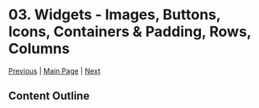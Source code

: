 # 03. Widgets - Images, Buttons, Icons, Containers & Padding, Rows, Columns

[Previous](/02.%20Creating%20App,%20Scaffold,%20AppBar,%20Colours,%20Fonts/) | [Main Page](/) | [Next](/04.%20Stateful%20and%20Starting%20the%20World%20Time%20App/)

## Content Outline
